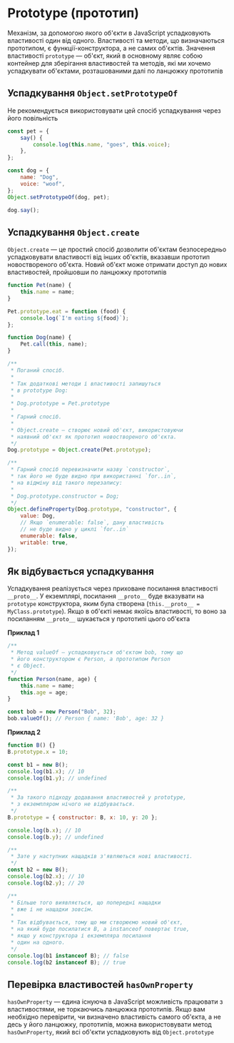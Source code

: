 # Prototype (прототип)

Механізм, за допомогою якого об'єкти в JavaScript успадковують властивості один від одного. Властивості та методи, що визначаються прототипом, є функції-конструктора, а не самих об'єктів. Значення властивості `prototype` — об'єкт, який в основному являє собою контейнер для зберігання властивостей та методів, які ми хочемо успадкувати об'єктами, розташованими далі по ланцюжку прототипів

## Успадкування `Object.setPrototypeOf`

Не рекомендується використовувати цей спосіб успадкування через його повільність

```js
const pet = {
    say() {
        console.log(this.name, "goes", this.voice);
    },
};

const dog = {
    name: "Dog",
    voice: "woof",
};
Object.setPrototypeOf(dog, pet);

dog.say();
```

## Успадкування `Object.create`

`Object.create` — це простий спосіб дозволити об'єктам безпосередньо успадковувати властивості від інших об'єктів, вказавши прототип новоствореного об'єкта. Новий об'єкт може отримати доступ до нових властивостей, пройшовши по ланцюжку прототипів

```js
function Pet(name) {
    this.name = name;
}

Pet.prototype.eat = function (food) {
    console.log(`I'm eating ${food}`);
};

function Dog(name) {
    Pet.call(this, name);
}

/**
 * Поганий спосіб.
 *
 * Так додаткові методи і властивості запишуться
 * в prototype Dog:
 *
 * Dog.prototype = Pet.prototype
 *
 * Гарний спосіб.
 *
 * Object.create — створює новий об'єкт, використовуючи
 * наявний об'єкт як прототип новоствореного об'єкта.
 */
Dog.prototype = Object.create(Pet.prototype);

/**
 * Гарний спосіб перевизначити назву `constructor`,
 * так його не буде видно при використанні `for..in`,
 * на відміну від такого перезапису:
 *
 * Dog.prototype.constructor = Dog;
 */
Object.defineProperty(Dog.prototype, "constructor", {
    value: Dog,
    // Якщо `enumerable: false`, дану властивість
    // не буде видно у циклі `for..in`
    enumerable: false,
    writable: true,
});
```

## Як відбувається успадкування

Успадкування реалізується через приховане посилання властивості `__proto__`. У екземплярі, посилання `__proto__` буде вказувати на `prototype` конструктора, яким була створена (`this.__proto__ = MyClass.prototype`). Якщо в об'єкті немає якоїсь властивості, то воно за посиланням `__proto__` шукається у прототипі цього об'єкта

**Приклад 1**

```js
/**
 * Метод valueOf — успадковується об'єктом bob, тому що
 * його конструктором є Person, а прототипом Person
 * є Object.
 */
function Person(name, age) {
    this.name = name;
    this.age = age;
}

const bob = new Person("Bob", 32);
bob.valueOf(); // Person { name: 'Bob', age: 32 }
```

**Приклад 2**

```js
function B() {}
B.prototype.x = 10;

const b1 = new B();
console.log(b1.x); // 10
console.log(b1.y); // undefined

/**
 * За такого підходу додавання властивостей у prototype,
 * з екземпляром нічого не відбувається.
 */
B.prototype = { constructor: B, x: 10, y: 20 };

console.log(b.x); // 10
console.log(b.y); // undefined

/**
 * Зате у наступних нащадків з'являються нові властивості.
 */
const b2 = new B();
console.log(b2.x); // 10
console.log(b2.y); // 20

/**
 * Більше того виявляється, що попередні нащадки
 * вже і не нащадки зовсім.
 *
 * Так відбувається, тому що ми створюємо новий об'єкт,
 * на який буде посилатися B, а instanceof повертає true,
 * якщо у конструктора і екземпляра посилання
 * один на одного.
 */
console.log(b1 instanceof B); // false
console.log(b2 instanceof B); // true
```

## Перевірка властивостей `hasOwnProperty`

`hasOwnProperty` — єдина існуюча в JavaScript можливість працювати з властивостями, не торкаючись ланцюжка прототипів. Якщо вам необхідно перевірити, чи визначено властивість самого об'єкта, а не десь у його ланцюжку, прототипів, можна використовувати метод `hasOwnProperty`, який всі об'єкти успадковують від `Object.prototype`
